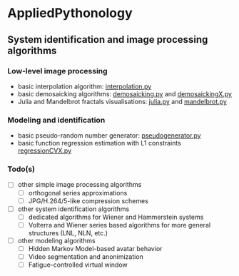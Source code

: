 # AppliedPythonology
## System identification and image processing algorithms
### Low-level image processing
- basic interpolation algorithm: [interpolation.py](https://github.com/Bahrd/AppliedPythonology/blob/master/interpolation.py)
- basic demosaicking algorithms: [demosaicking.py](https://github.com/Bahrd/AppliedPythonology/blob/master/demosaicking.py) and [demosaickingX.py](https://github.com/Bahrd/AppliedPythonology/blob/master/demosaickingX.py)
- Julia and Mandelbrot fractals visualisations: [julia.py](https://github.com/Bahrd/AppliedPythonology/blob/master/julia.py) and [mandelbrot.py](https://github.com/Bahrd/AppliedPythonology/blob/master/mandelbrot.py)
### Modeling and identification
- basic pseudo-random number generator: [pseudogenerator.py](https://github.com/Bahrd/AppliedPythonology/blob/master/pseudogenerator.py)
- basic function regression estimation with L1 constraints [regressionCVX.py](https://github.com/Bahrd/AppliedPythonology/blob/master/regressionCVX.py)
### Todo(s)
- [ ] other simple image processing algorithms 
	- [ ] orthogonal series approximations
	- [ ] JPG/H.264/5-like compression schemes
- [ ] other system identification algorithms
	- [ ] dedicated algorithms for Wiener and Hammerstein systems
	- [ ] Volterra and Wiener series based algorithms for more general structures (LNL, NLN, etc.)
- [ ] other modeling algorithms
	- [ ] Hidden Markov Model-based avatar behavior
	- [ ] Video segmentation and anonimization
	- [ ] Fatigue-controlled virtual window